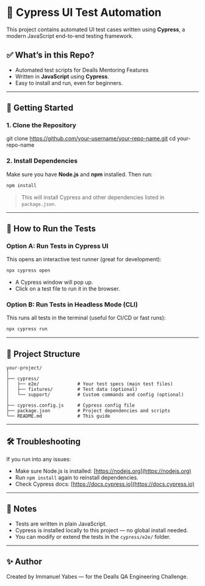 # 🌿 Cypress UI Test Automation

This project contains automated UI test cases written using **Cypress**, a modern JavaScript end-to-end testing framework.

## ✅ What’s in this Repo?

- Automated test scripts for Dealls Mentoring Features
- Written in **JavaScript** using **Cypress**.
- Easy to install and run, even for beginners.

---

## 🚀 Getting Started

### 1. Clone the Repository


git clone https://github.com/your-username/your-repo-name.git
cd your-repo-name


### 2. Install Dependencies

Make sure you have **Node.js** and **npm** installed. Then run:

```bash
npm install
```

> This will install Cypress and other dependencies listed in `package.json`.

---

## 🧪 How to Run the Tests

### Option A: Run Tests in Cypress UI

This opens an interactive test runner (great for development):

```bash
npx cypress open
```

* A Cypress window will pop up.
* Click on a test file to run it in the browser.

### Option B: Run Tests in Headless Mode (CLI)

This runs all tests in the terminal (useful for CI/CD or fast runs):

```bash
npx cypress run
```

---

## 📁 Project Structure

```
your-project/
│
├── cypress/
│   ├── e2e/              # Your test specs (main test files)
│   ├── fixtures/         # Test data (optional)
│   └── support/          # Custom commands and config (optional)
│
├── cypress.config.js     # Cypress config file
├── package.json          # Project dependencies and scripts
└── README.md             # This guide
```

---

## 🛠️ Troubleshooting

If you run into any issues:

* Make sure Node.js is installed: [https://nodejs.org](https://nodejs.org)
* Run `npm install` again to reinstall dependencies.
* Check Cypress docs: [https://docs.cypress.io](https://docs.cypress.io)

---

## 📌 Notes

* Tests are written in plain JavaScript.
* Cypress is installed locally to this project — no global install needed.
* You can modify or extend the tests in the `cypress/e2e/` folder.

---

## ✨ Author

Created by Immanuel Yabes — for the Dealls QA Engineering Challenge.





